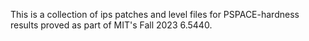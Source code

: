 This is a collection of ips patches and level files for PSPACE-hardness results proved as part of MIT's Fall 2023 6.5440.
